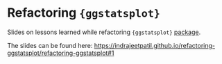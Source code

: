 
# Refactoring `{ggstatsplot}`

Slides on lessons learned while refactoring `{ggstatsplot}`
[package](https://indrajeetpatil.github.io/ggstatsplot/).

The slides can be found here:
<https://indrajeetpatil.github.io/refactoring-ggstatsplot/refactoring-ggstatsplot#1>
